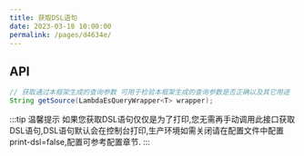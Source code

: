 ```yaml
---
title: 获取DSL语句
date: 2023-03-18 10:00:00
permalink: /pages/d4634e/
---
```

## API

```java
// 获取通过本框架生成的查询参数 可用于检验本框架生成的查询参数是否正确以及其它用途
String getSource(LambdaEsQueryWrapper<T> wrapper);
```

:::tip 温馨提示
如果您获取DSL语句仅仅是为了打印,您无需再手动调用此接口获取DSL语句,DSL语句默认会在控制台打印,生产环境如需关闭请在配置文件中配置print-dsl=false,配置可参考配置章节.
:::


